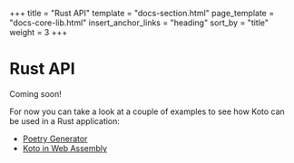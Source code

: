 +++
title = "Rust API"
template = "docs-section.html"
page_template = "docs-core-lib.html"
insert_anchor_links = "heading"
sort_by = "title"
weight = 3
+++

# Rust API

Coming soon!

For now you can take a look at a couple of examples to see how Koto can be used in a Rust application:
- [Poetry Generator](https://github.com/koto-lang/koto/tree/main/examples/poetry)
- [Koto in Web Assembly](https://github.com/koto-lang/koto/tree/main/examples/wasm)
